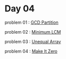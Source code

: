 # Day 04

problem 01 : [ GCD Partition ](https://codeforces.com/contest/1780/problem/B)

problem 02 : [ Minimum LCM ](https://codeforces.com/problemset/problem/1765/M)

problem 03 : [ Unequal Array ](https://codeforces.com/problemset/problem/1672/C)

problem 04 : [ Make It Zero ](https://codeforces.com/contest/1869/problem/A)
